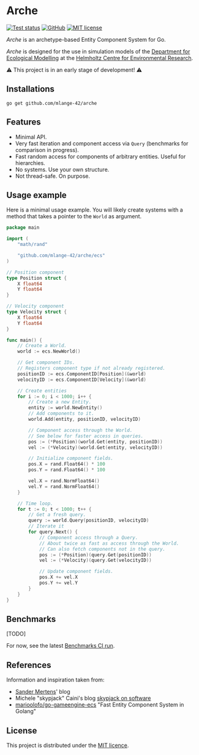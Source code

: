 # Arche

[![Test status](https://github.com/mlange-42/arche/actions/workflows/tests.yml/badge.svg)](https://github.com/mlange-42/arche/actions/workflows/tests.yml)
[![GitHub](https://img.shields.io/badge/github-repo-blue?logo=github)](https://github.com/mlange-42/arche)
[![MIT license](https://img.shields.io/github/license/mlange-42/arche)](https://github.com/mlange-42/arche/blob/main/LICENSE)

*Arche* is an archetype-based Entity Component System for Go.

*Arche* is designed for the use in simulation models of the
[Department for Ecological Modelling](https://www.ufz.de/index.php?en=34213) at the
[Helmholtz Centre for Environmental Research](https://www.ufz.de).

:warning: This project is in an early stage of development! :warning:

## Installations

```shell
go get github.com/mlange-42/arche
```

## Features

* Minimal API.
* Very fast iteration and component access via `Query` (benchmarks for comparison in progress).
* Fast random access for components of arbitrary entities. Useful for hierarchies.
* No systems. Use your own structure.
* Not thread-safe. On purpose.

## Usage example

Here is a minimal usage example.
You will likely create systems with a method that takes a pointer to the `World` as argument.

```go
package main

import (
	"math/rand"

	"github.com/mlange-42/arche/ecs"
)

// Position component
type Position struct {
	X float64
	Y float64
}

// Velocity component
type Velocity struct {
	X float64
	Y float64
}

func main() {
	// Create a World.
	world := ecs.NewWorld()

	// Get component IDs.
	// Registers component type if not already registered.
	positionID := ecs.ComponentID[Position](&world)
	velocityID := ecs.ComponentID[Velocity](&world)

	// Create entities
	for i := 0; i < 1000; i++ {
		// Create a new Entity.
		entity := world.NewEntity()
		// Add components to it.
		world.Add(entity, positionID, velocityID)

		// Component access through the World.
		// See below for faster access in queries.
		pos := (*Position)(world.Get(entity, positionID))
		vel := (*Velocity)(world.Get(entity, velocityID))

		// Initialize component fields.
		pos.X = rand.Float64() * 100
		pos.Y = rand.Float64() * 100

		vel.X = rand.NormFloat64()
		vel.Y = rand.NormFloat64()
	}

	// Time loop.
	for t := 0; t < 1000; t++ {
		// Get a fresh query.
		query := world.Query(positionID, velocityID)
		// Iterate it
		for query.Next() {
			// Component access through a Query.
			// About twice as fast as access through the World.
			// Can also fetch components not in the query.
			pos := (*Position)(query.Get(positionID))
			vel := (*Velocity)(query.Get(velocityID))

			// Update component fields.
			pos.X += vel.X
			pos.Y += vel.Y
		}
	}
}
```

## Benchmarks

[TODO]

For now, see the latest [Benchmarks CI run](https://github.com/mlange-42/arche/actions/workflows/benchmarks.yml).

## References

Information and inspiration taken from:

* [Sander Mertens](https://ajmmertens.medium.com/)' blog
* Michele "skypjack" Caini's blog [skypjack on software](https://skypjack.github.io/)
* [marioolofo/go-gameengine-ecs](https://github.com/marioolofo/go-gameengine-ecs) "Fast Entity Component System in Golang"

## License

This project is distributed under the [MIT licence](./LICENSE).
